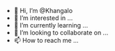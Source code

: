- 👋 Hi, I’m @Khangalo
- 👀 I’m interested in ...
- 🌱 I’m currently learning ...
- 💞️ I’m looking to collaborate on ...
- 📫 How to reach me ...

<!---
Khangalo/Khangalo is a ✨ special ✨ repository because its `README.md` (this file) appears on your GitHub profile.
You can click the Preview link to take a look at your changes.
--->
